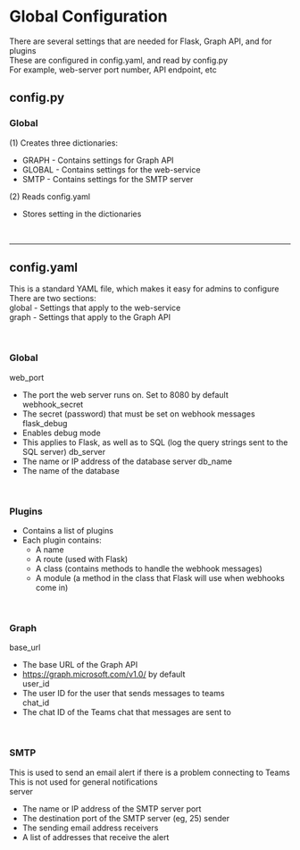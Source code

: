 # Global Configuration
  There are several settings that are needed for Flask, Graph API, and for plugins  
  These are configured in config.yaml, and read by config.py  
  For example, web-server port number, API endpoint, etc  
  

## config.py
### Global
(1) Creates three dictionaries:  
* GRAPH - Contains settings for Graph API  
* GLOBAL - Contains settings for the web-service  
* SMTP - Contains settings for the SMTP server
    
(2) Reads config.yaml  
* Stores setting in the dictionaries  
    
    
    
&nbsp;<br>
- - - -
## config.yaml
  This is a standard YAML file, which makes it easy for admins to configure  
  There are two sections:  
    global - Settings that apply to the web-service  
    graph - Settings that apply to the Graph API  

&nbsp;<br>
### Global
web_port  
* The port the web server runs on. Set to 8080 by default  
webhook_secret  
* The secret (password) that must be set on webhook messages  
flask_debug
* Enables debug mode
* This applies to Flask, as well as to SQL (log the query strings sent to the SQL server)
db_server
* The name or IP address of the database server
db_name
* The name of the database

&nbsp;<br>
### Plugins
* Contains a list of plugins
* Each plugin contains:
  * A name
  * A route (used with Flask)
  * A class (contains methods to handle the webhook messages)
  * A module (a method in the class that Flask will use when webhooks come in)

&nbsp;<br>
### Graph
base_url  
* The base URL of the Graph API  
* https://graph.microsoft.com/v1.0/ by default  
user_id  
* The user ID for the user that sends messages to teams  
chat_id  
* The chat ID of the Teams chat that messages are sent to  
  
&nbsp;<br>
### SMTP
This is used to send an email alert if there is a problem connecting to Teams  
This is not used for general notifications
&nbsp;<br>
server
* The name or IP address of the SMTP server
port
* The destination port of the SMTP server (eg, 25)
sender
* The sending email address
receivers
* A list of addresses that receive the alert


